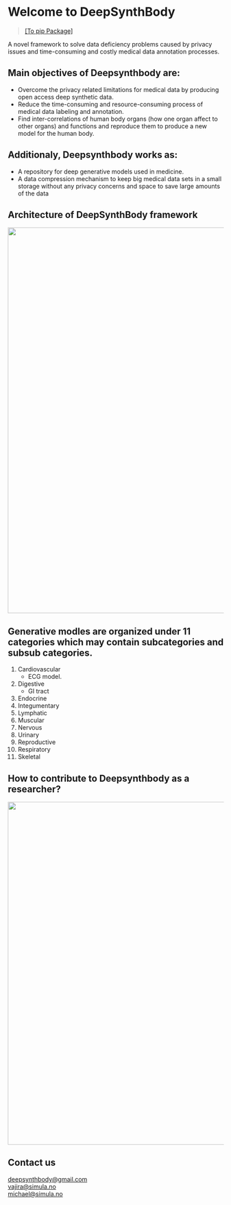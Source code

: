 
# Welcome to DeepSynthBody

>[[To pip Package]](https://pypi.org/project/deepsynthbody/)

A novel framework to solve data deficiency problems caused by privacy issues and time-consuming and costly medical data annotation processes.

## Main objectives of Deepsynthbody are:
* Overcome the privacy related limitations for medical data by producing open access deep synthetic data.
* Reduce the time-consuming and resource-consuming process of medical data labeling and annotation.
* Find inter-correlations of human body organs (how one organ affect to other organs) and functions and reproduce them to produce a new model for the human body.

## Additionaly, Deepsynthbody works as:
* A repository for deep generative models used in medicine.
* A data compression mechanism to keep big medical data sets in a small storage without any privacy concerns and space to save large amounts of the data

## Architecture of DeepSynthBody framework
<img src="https://deepsynthbody.org/images/deepfakebody-extended-flow-v2.png" width="900" />

## Generative modles are organized under 11 categories which may contain subcategories and subsub categories.
1. Cardiovascular
   - ECG model.
2. Digestive 
   - GI tract
3. Endocrine
4. Integumentary
5. Lymphatic
6. Muscular
7. Nervous
8. Urinary
9. Reproductive
10. Respiratory
11. Skeletal


## How to contribute to Deepsynthbody as a researcher?
<img src="https://deepsynthbody.org/images/deepfakebody-end-user-functional-flow.png" width="800" />

## Contact us
[deepsynthbody@gmail.com](deepsynthbody@gmail.com)<br />
[vajira@simula.no](vajira@simula.no)<br />
[michael@simula.no](michael@simula.no)<br />

